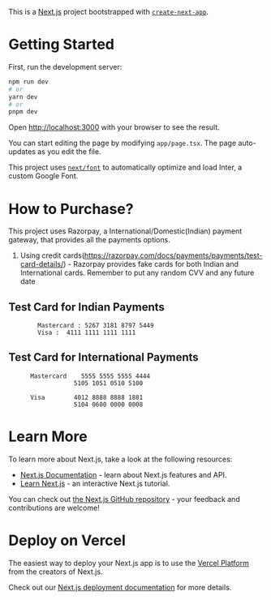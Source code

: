 This is a [Next.js](https://nextjs.org/) project bootstrapped with [`create-next-app`](https://github.com/vercel/next.js/tree/canary/packages/create-next-app).

# Getting Started

First, run the development server:

```bash
npm run dev
# or
yarn dev
# or
pnpm dev
```

Open [http://localhost:3000](http://localhost:3000) with your browser to see the result.

You can start editing the page by modifying `app/page.tsx`. The page auto-updates as you edit the file.

This project uses [`next/font`](https://nextjs.org/docs/basic-features/font-optimization) to automatically optimize and load Inter, a custom Google Font.

# How to Purchase? 

This project uses Razorpay, a International/Domestic(Indian) payment gateway, that provides all the payments options.

1. Using credit cards(https://razorpay.com/docs/payments/payments/test-card-details/) - Razorpay provides fake cards for both Indian and International cards. Remember to put any random CVV and any future date
## Test Card for Indian Payments
            Mastercard : 5267 3181 8797 5449
            Visa : 	4111 1111 1111 1111	

## Test Card for International Payments
          Mastercard	5555 5555 5555 4444
                      5105 1051 0510 5100	

          Visa	      4012 8888 8888 1881
                      5104 0600 0000 0008
                      
# Learn More

To learn more about Next.js, take a look at the following resources:

- [Next.js Documentation](https://nextjs.org/docs) - learn about Next.js features and API.
- [Learn Next.js](https://nextjs.org/learn) - an interactive Next.js tutorial.

You can check out [the Next.js GitHub repository](https://github.com/vercel/next.js/) - your feedback and contributions are welcome!

# Deploy on Vercel

The easiest way to deploy your Next.js app is to use the [Vercel Platform](https://vercel.com/new?utm_medium=default-template&filter=next.js&utm_source=create-next-app&utm_campaign=create-next-app-readme) from the creators of Next.js.

Check out our [Next.js deployment documentation](https://nextjs.org/docs/deployment) for more details.
